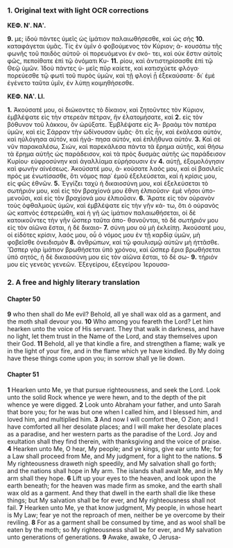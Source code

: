 ### 1. Original text with light OCR corrections

**ΚΕΦ. Νʹ. ΝΑʹ.**

**9.** με; ἰδοὺ πάντες ὑμεῖς ὡς ἱμάτιον παλαιωθήσεσθε, καὶ ὡς σὴς
**10.** καταφάγεται ὑμᾶς. Τίς ἐν ὑμῖν ὁ φοβούμενος τὸν Κύριον; ἀ-
κουσάτω τῆς φωνῆς τοῦ παιδὸς αὐτοῦ· οἱ πορευόμενοι ἐν σκό-
τει, καὶ οὐκ ἔστιν αὐτοῖς φῶς, πεποίθατε ἐπὶ τῷ ὀνόματι Κυ-
**11.** ρίου, καὶ ἀντιστηρίσασθε ἐπὶ τῷ Θεῷ ὑμῶν. Ἰδοὺ πάντες ὑ-
μεῖς πῦρ καίετε, καὶ κατισχύετε φλόγα· πορεύεσθε τῷ φωτὶ τοῦ
πυρὸς ὑμῶν, καὶ τῇ φλογὶ ᾗ ἐξεκαύσατε· δι᾽ ἐμὲ ἐγένετο ταῦτα
ὑμῖν, ἐν λύπῃ κοιμηθήσεσθε.

**ΚΕΦ. ΝΑʹ. LI.**

**1.** Ἀκούσατέ μου, οἱ διώκοντες τὸ δίκαιον, καὶ ζητοῦντες τὸν
Κύριον, ἐμβλέψατε εἰς τὴν στερεὰν πέτραν, ἣν ἐλατομήσατε, καὶ
**2.** εἰς τὸν βόθυνον τοῦ λάκκου, ὃν ὠρύξατε. Ἐμβλέψατε εἰς Ἀ-
βραὰμ τὸν πατέρα ὑμῶν, καὶ εἰς Σάρραν τὴν ὠδίνουσαν ὑμᾶς·
ὅτι εἷς ἦν, καὶ ἐκάλεσα αὐτόν, καὶ ηὐλόγησα αὐτόν, καὶ ἠγά-
πησα αὐτόν, καὶ ἐπλήθυνα αὐτόν. **3.** Καὶ σὲ νῦν παρακαλέσω,
Σιών, καὶ παρεκάλεσα πάντα τὰ ἔρημα αὐτῆς, καὶ θήσω τὰ
ἔρημα αὐτῆς ὡς παράδεισον, καὶ τὰ πρὸς δυσμὰς αὐτῆς ὡς
παράδεισον Κυρίου· εὐφροσύνην καὶ ἀγαλλίαμα εὑρήσουσιν ἐν
**4.** αὐτῇ, ἐξομολόγησιν καὶ φωνὴν αἰνέσεως. Ἀκούσατέ μου, ἀ-
κούσατε λαός μου, καὶ οἱ βασιλεῖς πρός με ἐνωτίσασθε, ὅτι
νόμος παρ᾽ ἐμοῦ ἐξελεύσεται, καὶ ἡ κρίσις μου, εἰς φῶς ἐθνῶν.
**5.** Ἐγγίζει ταχὺ ἡ δικαιοσύνη μου, καὶ ἐξελεύσεται τὸ σωτήριόν
μου, καὶ εἰς τὸν βραχίονά μου ἔθνη ἐλπιοῦσιν· ἐμὲ νῆσοι ὑπο-
μενοῦσι, καὶ εἰς τὸν βραχίονά μου ἐλπιοῦσιν. **6.** Ἄρατε εἰς τὸν
οὐρανὸν τοὺς ὀφθαλμοὺς ὑμῶν, καὶ ἐμβλέψατε εἰς τὴν γῆν κά-
τω, ὅτι ὁ οὐρανὸς ὡς καπνὸς ἐστερεώθη, καὶ ἡ γῆ ὡς ἱμάτιον
παλαιωθήσεται, οἱ δὲ κατοικοῦντες τὴν γῆν ὥσπερ ταῦτα ἀπο-
θανοῦνται, τὸ δὲ σωτήριόν μου εἰς τὸν αἰῶνα ἔσται, ἡ δὲ δικαιο-
**7.** σύνη μου οὐ μὴ ἐκλείπῃ. Ἀκούσατέ μου, οἱ εἰδότες κρίσιν, λαός
μου, οὗ ὁ νόμος μου ἐν τῇ καρδίᾳ ὑμῶν, μὴ φοβεῖσθε ὀνειδισμὸν
**8.** ἀνθρώπων, καὶ τῷ φαυλισμῷ αὐτῶν μὴ ἡττᾶσθε. Ὥσπερ γὰρ
ἱμάτιον βρωθήσεται ὑπὸ χρόνου, καὶ ὥσπερ ἔρια βρωθήσεται
ὑπὸ σητός, ἡ δὲ δικαιοσύνη μου εἰς τὸν αἰῶνα ἔσται, τὸ δὲ σω-
**9.** τήριόν μου εἰς γενεὰς γενεῶν. Ἐξεγείρου, ἐξεγείρου Ἱερουσα-

### 2. A free and highly literary translation

#### Chapter 50

**9** who then shall do Me evil?
    Behold, all ye shall wax old as a garment,
    and the moth shall devour you.
**10** Who among you feareth the Lord?
    Let him hearken unto the voice of His servant.
    They that walk in darkness, and have no light,
    let them trust in the Name of the Lord,
    and stay themselves upon their God.
**11** Behold, all ye that kindle a fire,
    and strengthen a flame;
    walk ye in the light of your fire,
    and in the flame which ye have kindled.
    By My doing have these things come upon you;
    in sorrow shall ye lie down.

#### Chapter 51

**1** Hearken unto Me, ye that pursue righteousness,
    and seek the Lord.
    Look unto the solid Rock whence ye were hewn,
    and to the depth of the pit whence ye were digged.
**2** Look unto Abraham your father,
    and unto Sarah that bore you;
    for he was but one when I called him,
    and I blessed him, and loved him, and multiplied him.
**3** And now I will comfort thee, O Zion;
    and I have comforted all her desolate places;
    and I will make her desolate places as a paradise,
    and her western parts as the paradise of the Lord.
    Joy and exultation shall they find therein,
    with thanksgiving and the voice of praise.
**4** Hearken unto Me, O hear, My people;
    and ye kings, give ear unto Me;
    for a Law shall proceed from Me,
    and My judgment, for a light to the nations.
**5** My righteousness draweth nigh speedily,
    and My salvation shall go forth;
    and the nations shall hope in My arm.
    The islands shall await Me,
    and in My arm shall they hope.
**6** Lift up your eyes to the heaven,
    and look upon the earth beneath;
    for the heaven was made firm as smoke,
    and the earth shall wax old as a garment.
    And they that dwell in the earth shall die like these things;
    but My salvation shall be for ever,
    and My righteousness shall not fail.
**7** Hearken unto Me, ye that know judgment,
    My people, in whose heart is My Law;
    fear ye not the reproach of men,
    neither be ye overcome by their reviling.
**8** For as a garment shall be consumed by time,
    and as wool shall be eaten by the moth;
    so My righteousness shall be for ever,
    and My salvation unto generations of generations.
**9** Awake, awake, O Jerusa-